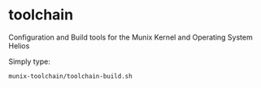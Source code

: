 # toolchain
Configuration and Build tools for the Munix Kernel and Operating System Helios

Simply type:
```{r, engine='bash', count_lines}
munix-toolchain/toolchain-build.sh
```
